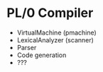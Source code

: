 # PL/0 Compiler

- VirtualMachine (pmachine)
- LexicalAnalyzer (scanner)
- Parser
- Code generation
- ???
